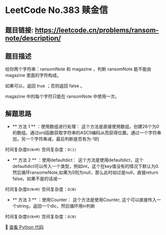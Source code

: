 # LeetCode No.383 赎金信

## 题目链接: https://leetcode.cn/problems/ransom-note/description/

## 题目描述
给你两个字符串：ransomNote 和 magazine ，判断 ransomNote 能不能由 magazine 里面的字符构成。

如果可以，返回 true ；否则返回 false 。

magazine 中的每个字符只能在 ransomNote 中使用一次。

## 解题思路
- ** 方法 1 ** ：使用数组进行处理：
这个方法是直接使用数组，创建26个为0的数组。通过ord函数获取字符串的ASCII编码从而获得位置。通过一个字符串加，另一个字符串减，最后判断是否有为-1的

时间复杂度`O(N+M)` 
空间复杂度：`O(1)`

- ** 方法 2 ** ：使用defaultdict：
这个方法是使用defaultdict，这个defaultdict可以传入一个类型，例如int，这个在key值没有的情况下默认为0.
然后循环ransomeNote,如果为0则为null，那么此时如过是null，直接return false。如果不是的话减一

时间复杂度`O(N+M)` 
空间复杂度：`O(N)`

- ** 方法 3 ** ：使用Counter：
这个方法是使用Counter, 这个可以直接传入一个string，返回一个dic，然后循环用in判断

时间复杂度`O(N+M)` 
空间复杂度：`O(N)`

📌 [查看 Python 代码](../solutions/python/No_383_赎金信.py)